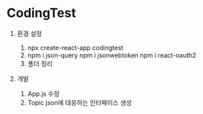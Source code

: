 # CodingTest

1. 환경 설정
   1. npx create-react-app codingtest
   2. npm i json-query
       npm i jsonwebtoken
       npm i react-oauth2
   3. 폴더 정리

2. 개발
   1. App.js 수정
   2. Topic json에 대응하는 인터페이스 생성